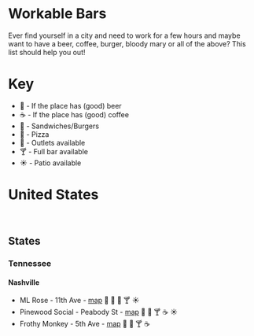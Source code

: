 # Workable Bars
Ever find yourself in a city and need to work for a few hours and maybe want to have a beer, coffee, burger, bloody mary or all of the above? This list
should help you out!


# Key
* :beer: - If the place has (good) beer
* :coffee: - If the place has (good) coffee
* :hamburger: - Sandwiches/Burgers
* :pizza: - Pizza
* :electric_plug: - Outlets available
* :cocktail: - Full bar available
* :sunny: - Patio available

# United States
<br>

## States

### Tennessee
#### Nashville
* ML Rose - 11th Ave - [map](https://www.google.com/maps/place/M.L.Rose+Craft+Beer+%26+Burgers+-+Capitol+View/@36.1632673,-86.7935666,17z/data=!3m1!4b1!4m5!3m4!1s0x886466f1d2cc39a5:0xdaf23137e8eb5e0b!8m2!3d36.1632673!4d-86.7913779) :beer: :electric_plug: :hamburger: :cocktail: :sunny:
* Pinewood Social - Peabody St - [map](https://www.google.com/maps?q=pinewood+social+map&oe=utf-8&client=firefox-b-1-ab&um=1&ie=UTF-8&sa=X&ved=0ahUKEwjz3Mi5g4zdAhVskuAKHdB6DnMQ_AUICigB) :electric_plug: :hamburger: :cocktail: :coffee: :sunny:
* Frothy Monkey - 5th Ave - [map](https://www.google.com/maps?q=frothy+monkey+5th+ave&oe=utf-8&client=firefox-b-1-ab&um=1&ie=UTF-8&sa=X&ved=0ahUKEwi1qP-6hYzdAhVHPN8KHXbBCdoQ_AUICigB)  :electric_plug: :hamburger: :cocktail: :coffee:
